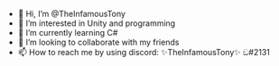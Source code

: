 - 👋 Hi, I’m @TheInfamousTony
- 👀 I’m interested in Unity and programming
- 🌱 I’m currently learning C#
- 💞️ I’m looking to collaborate with my friends
- 📫 How to reach me by using discord: ✨TheInfamousTony✨            ඞ#2131

<!---
TheInfamousTony/TheInfamousTony is a ✨ special ✨ repository because its `README.md` (this file) appears on your GitHub profile.
You can click the Preview link to take a look at your changes.
--->
